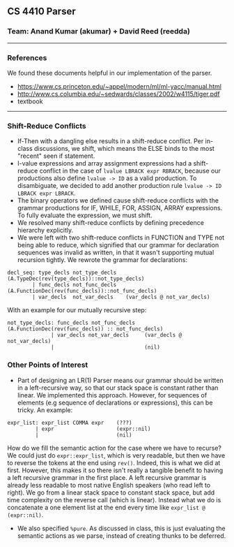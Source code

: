 ## CS 4410 Parser
### Team: Anand Kumar (akumar) + David Reed (reedda)

---

### References

We found these documents helpful in our implementation of the parser.
* https://www.cs.princeton.edu/~appel/modern/ml/ml-yacc/manual.html
* http://www.cs.columbia.edu/~sedwards/classes/2002/w4115/tiger.pdf
* textbook

---

### Shift-Reduce Conflicts

* If-Then with a dangling else results in a shift-reduce conflict. Per in-class discussions, we shift, which means the ELSE binds to the most "recent" seen if statement.
* l-value expressions and array assignment expressions had a shift-reduce conflict in the case of `lvalue LBRACK expr RBRACK`, because our productions also define `lvalue -> ID` as a valid production. To disambiguate, we decided to add another production
rule `lvalue -> ID LBRACK expr LBRACK`.
* The binary operators we defined cause shift-reduce conflicts with the grammar productions for IF, WHILE, FOR, ASSIGN, ARRAY expressions. To fully evaluate the expression, we must shift.
* We resolved many shift-reduce conflicts by defining precedence hierarchy explicitly.
* We were left with two shift-reduce conflicts in FUNCTION and TYPE not being able to reduce, which signified that our grammar for declaration sequences was invalid as written, in that it wasn't supporting mutual recursion tightly. We rewrote the grammar for declarations:
```
decl_seq: type_decls not_type_decls   (A.TypeDec(rev(type_decls))::not_type_decls)
        | func_decls not_func_decls   (A.FunctionDec(rev(func_decls))::not_func_decls)
        | var_decls  not_var_decls    (var_decls @ not_var_decls)
```

With an example for our mutually recursive step:
```
not_type_decls: func_decls not_func_decls   (A.FunctionDec(rev(func_decls)) :: not_func_decls)
              | var_decls not_var_decls     (var_decls @ not_var_decls)
              |                             (nil)
```

### Other Points of Interest
* Part of designing an LR(1) Parser means our grammar should be written in a left-recursive way, so that our stack space is constant rather than linear. We implemented this approach. However, for sequences of elements (e.g sequence of declarations or expressions), this can be tricky. An example:

```
expr_list: expr_list COMMA expr    (???)
         | expr                    (expr::nil)
         |                         (nil)
```
How do we fill the semantic action for the case where we have to recurse? We could just do `expr::expr_list`, which is very readable, but then we have to reverse the tokens at the end using `rev()`. Indeed, this is what we did at first. However, this makes it so there isn't really a tangible benefit to having a left recursive grammar in the first place. A left recursive grammar is already less readable to most native English speakers (who read left to right). We go from a linear stack space to constant stack space, but add time complexity on the reverse call (which is linear). Instead what we do is concatenate a one element list at the end every time like `expr_list @ (expr::nil)`.

* We also specified `%pure`. As discussed in class, this is just evaluating the semantic actions as we parse, instead of creating thunks to be deferred.
